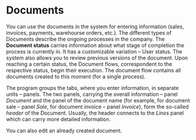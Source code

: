# Documents

You can use the documents in the system for entering information (sales, invoices, payments, warehourse orders, etc.). The different types of Documents describe the ongoing processes in the company. The <b>Document status</b> carries information about what stage of completion the process is currently in. It has a customizable variation – User status. The system also allows you to review previous versions of the document. Upon reaching a certain status, the Document flows, correspondent to the respective status, begin their execution. 
The document flow contains all documents created to this moment (for a single process).

The program groups the tabs, where you enter information, in separate units – panels. The two panels, carrying the overall information – panel *Document* and the panel of the document name (for example, for document sale – panel *Sale*, for document invoice – panel *Invoice*), form the so-called *header* of the Document. Usually, the header connects to the *Lines* panel which can carry more detailed information. 

You can also edit an already created document.
